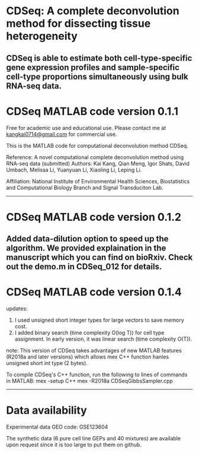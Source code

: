 # CDSeq: A complete deconvolution method for dissecting tissue heterogeneity
CDSeq is able to estimate both cell-type-specific gene expression profiles and sample-specific cell-type proportions simultaneously using bulk RNA-seq data.  
----------------------------------------------
# CDSeq MATLAB code version 0.1.1

Free for academic use and educational use. Please contact me at kangkai0714@gmail.com for commercial use. 

This is the MATLAB code for computational deconvolution method CDSeq. 

Reference: A novel computational complete deconvolution method using RNA-seq data (submitted)
Authors: Kai Kang, Qian Meng, Igor Shats, David Umbach, Melissa Li, Yuanyuan Li, Xiaoling Li, Leping Li.

Affiliation: National Institute of Environmental Health Sciences, Biostatistics and Computational Biology Branch and Signal Transduciton Lab.

-----------------------------------------------
# CDSeq MATLAB code version 0.1.2
Added data-dilution option to speed up the algorithm. We provided explaination in the manuscript which you can find on bioRxiv. Check out the demo.m in CDSeq_012 for details. 
-----------------------------------------------
# CDSeq MATLAB code version 0.1.4
updates:
1. I used unsigned short integer types for large vectors to save memory cost.
2. I added binary search (time complexity O(log T)) for cell type assignment. In early version, it was linear search (time complexity O(T)). 

note:
This version of CDSeq takes advantages of new MATLAB features (R2018a and later versions) 
which allows mex C++ function hanles unsigned short int type (2 bytes). 

To compile CDSeq's C++ function, run the following to lines of commands in MATLAB: 
mex -setup C++ 
mex -R2018a CDSeqGibbsSampler.cpp

-----------------------------------------------
# Data availability
Experimental data GEO code: GSE123604

The synthetic data (6 pure cell line GEPs and 40 mixtures) are available upon request since it is too large to put them on github.
